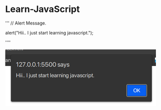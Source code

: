 # Learn-JavaScript

'''
// Alert Message.

alert("Hii.. I just start learning javascript.");

''''

![This is an image](./OutputImages/Screenshot%20from%202023-02-04%2022-39-26.png)